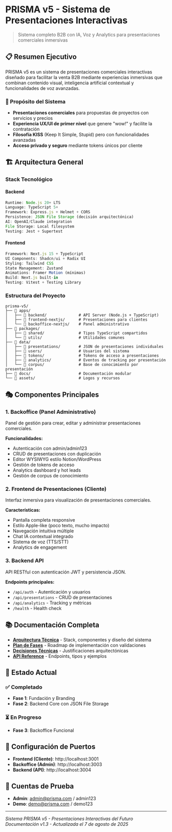 # PRISMA v5 - Sistema de Presentaciones Interactivas

> Sistema completo B2B con IA, Voz y Analytics para presentaciones comerciales inmersivas

## 📋 Resumen Ejecutivo

PRISMA v5 es un sistema de presentaciones comerciales interactivas diseñado para facilitar la venta B2B mediante experiencias inmersivas que combinan contenido visual, inteligencia artificial contextual y funcionalidades de voz avanzadas.

### 🎯 Propósito del Sistema

- **Presentaciones comerciales** para propuestas de proyectos con servicios y precios
- **Experiencia UX/UI de primer nivel** que genere "wow!" y facilite la contratación
- **Filosofía KISS** (Keep It Simple, Stupid) pero con funcionalidades avanzadas
- **Acceso privado y seguro** mediante tokens únicos por cliente

## 🏗️ Arquitectura General

### Stack Tecnológico

#### Backend
```typescript
Runtime: Node.js 20+ LTS
Language: TypeScript 5+
Framework: Express.js + Helmet + CORS
Persistence: JSON File Storage (decisión arquitectónica)
AI: OpenAI/Claude integration
File Storage: Local filesystem
Testing: Jest + Supertest
```

#### Frontend
```typescript
Framework: Next.js 15 + TypeScript
UI Components: Shadcn/ui + Radix UI
Styling: Tailwind CSS
State Management: Zustand
Animations: Framer Motion (mínimas)
Build: Next.js built-in
Testing: Vitest + Testing Library
```

### Estructura del Proyecto

```
prisma-v5/
├── 📁 apps/
│   ├── 📁 backend/              # API Server (Node.js + TypeScript)
│   ├── 📁 frontend-nextjs/      # Presentaciones para clientes
│   └── 📁 backoffice-nextjs/    # Panel administrativo
├── 📁 packages/
│   ├── 📁 shared/               # Tipos TypeScript compartidos
│   └── 📁 utils/                # Utilidades comunes
├── 📁 data/
│   ├── 📁 presentations/        # JSON de presentaciones individuales
│   ├── 📁 users/                # Usuarios del sistema
│   ├── 📁 tokens/               # Tokens de acceso a presentaciones
│   ├── 📁 analytics/            # Eventos de tracking por presentación
│   └── 📁 corpus/               # Base de conocimiento por presentación
├── 📁 docs/                     # Documentación modular
└── 📁 assets/                   # Logos y recursos
```

## 🎭 Componentes Principales

### 1. Backoffice (Panel Administrativo)

Panel de gestión para crear, editar y administrar presentaciones comerciales.

**Funcionalidades:**
- Autenticación con admin/admin123
- CRUD de presentaciones con duplicación
- Editor WYSIWYG estilo Notion/WordPress
- Gestión de tokens de acceso
- Analytics dashboard y hot leads
- Gestión de corpus de conocimiento

### 2. Frontend de Presentaciones (Cliente)

Interfaz inmersiva para visualización de presentaciones comerciales.

**Características:**
- Pantalla completa responsive
- Estilo Apple-like (poco texto, mucho impacto)
- Navegación intuitiva múltiple
- Chat IA contextual integrado
- Sistema de voz (TTS/STT)
- Analytics de engagement

### 3. Backend API

API RESTful con autenticación JWT y persistencia JSON.

**Endpoints principales:**
- `/api/auth` - Autenticación y usuarios
- `/api/presentations` - CRUD de presentaciones
- `/api/analytics` - Tracking y métricas
- `/health` - Health check

## 📚 Documentación Completa

- **[Arquitectura Técnica](./architecture.md)** - Stack, componentes y diseño del sistema
- **[Plan de Fases](./phases.md)** - Roadmap de implementación con validaciones
- **[Decisiones Técnicas](./technical-decisions.md)** - Justificaciones arquitectónicas
- **[API Reference](./api-reference.md)** - Endpoints, tipos y ejemplos

## 🚀 Estado Actual

### ✅ Completado

- **Fase 1**: Fundación y Branding
- **Fase 2**: Backend Core con JSON File Storage

### ⏳ En Progreso

- **Fase 3**: Backoffice Funcional

## 🎯 Configuración de Puertos

- **Frontend (Cliente)**: http://localhost:3001
- **Backoffice (Admin)**: http://localhost:3003  
- **Backend (API)**: http://localhost:3004

## 🔐 Cuentas de Prueba

- **Admin**: admin@prisma.com / admin123
- **Demo**: demo@prisma.com / demo123

---

*Sistema PRISMA v5 - Presentaciones Interactivas del Futuro*
*Documentación v1.3 - Actualizada el 7 de agosto de 2025*
